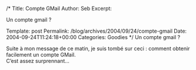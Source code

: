 /*
 Title: Compte GMail
 Author: Seb
 Excerpt: <p>Un compte gmail ?</p>
 Template: post
 Permalink: /blog/archives/2004/09/24/compte-gmail
 Date: 2004-09-24T11:24:18+00:00
 Categories: Goodies
*/
Un compte gmail ?

<!--more-->

Suite &agrave; mon message de ce matin, je suis tomb&eacute; sur ceci&nbsp;: comment obtenir facilement un compte GMail.  
C&rsquo;est assez surprennant&#8230;